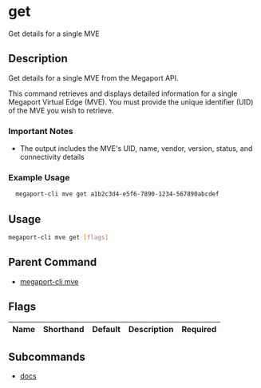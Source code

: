 # get

Get details for a single MVE

## Description

Get details for a single MVE from the Megaport API.

This command retrieves and displays detailed information for a single Megaport Virtual Edge (MVE). You must provide the unique identifier (UID) of the MVE you wish to retrieve.

### Important Notes
  - The output includes the MVE's UID, name, vendor, version, status, and connectivity details

### Example Usage

```sh
  megaport-cli mve get a1b2c3d4-e5f6-7890-1234-567890abcdef
```

## Usage

```sh
megaport-cli mve get [flags]
```


## Parent Command

* [megaport-cli mve](megaport-cli_mve.md)
## Flags

| Name | Shorthand | Default | Description | Required |
|------|-----------|---------|-------------|----------|

## Subcommands
* [docs](megaport-cli_mve_get_docs.md)

